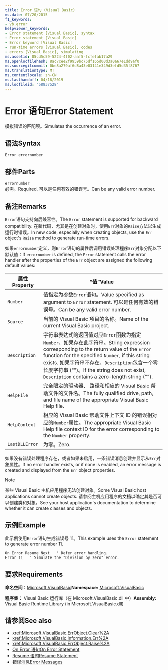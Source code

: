 ```yaml
---
title: Error 语句 (Visual Basic)
ms.date: 07/20/2015
f1_keywords:
- vb.error
helpviewer_keywords:
- Error statement [Visual Basic], syntax
- Error statement [Visual Basic]
- Error keyword [Visual Basic]
- run-time errors [Visual Basic], codes
- errors [Visual Basic], simulating
ms.assetid: 85cd5c59-5224-4f02-aaf5-fcfefab17a29
ms.openlocfilehash: 8ac7cee2f9959bc75df165d00d3a0a67e1dd9af0
ms.sourcegitcommit: 0be8a279af6d8a43e03141e349d3efd5d35f8767
ms.translationtype: MT
ms.contentlocale: zh-CN
ms.lasthandoff: 04/18/2019
ms.locfileid: "58837528"
---
```

# <a name="error-statement"></a><span data-ttu-id="7672e-102">Error 语句</span><span class="sxs-lookup"><span data-stu-id="7672e-102">Error Statement</span></span>
<span data-ttu-id="7672e-103">模拟错误的匹配项。</span><span class="sxs-lookup"><span data-stu-id="7672e-103">Simulates the occurrence of an error.</span></span>  
  
## <a name="syntax"></a><span data-ttu-id="7672e-104">语法</span><span class="sxs-lookup"><span data-stu-id="7672e-104">Syntax</span></span>  
  
```  
Error errornumber  
```  
  
## <a name="parts"></a><span data-ttu-id="7672e-105">部件</span><span class="sxs-lookup"><span data-stu-id="7672e-105">Parts</span></span>  
 `errornumber`  
 <span data-ttu-id="7672e-106">必需。</span><span class="sxs-lookup"><span data-stu-id="7672e-106">Required.</span></span> <span data-ttu-id="7672e-107">可以是任何有效的错误号。</span><span class="sxs-lookup"><span data-stu-id="7672e-107">Can be any valid error number.</span></span>  
  
## <a name="remarks"></a><span data-ttu-id="7672e-108">备注</span><span class="sxs-lookup"><span data-stu-id="7672e-108">Remarks</span></span>  
 <span data-ttu-id="7672e-109">`Error`语句支持向后兼容性。</span><span class="sxs-lookup"><span data-stu-id="7672e-109">The `Error` statement is supported for backward compatibility.</span></span> <span data-ttu-id="7672e-110">在新代码，尤其是在创建对象时，使用`Err`对象的`Raise`方法以生成运行时错误。</span><span class="sxs-lookup"><span data-stu-id="7672e-110">In new code, especially when creating objects, use the `Err` object's `Raise` method to generate run-time errors.</span></span>  
  
 <span data-ttu-id="7672e-111">如果`errornumber`定义，则`Error`语句的属性后调用错误处理程序`Err`对象分配以下默认值：</span><span class="sxs-lookup"><span data-stu-id="7672e-111">If `errornumber` is defined, the `Error` statement calls the error handler after the properties of the `Err` object are assigned the following default values:</span></span>  
  
|<span data-ttu-id="7672e-112">属性</span><span class="sxs-lookup"><span data-stu-id="7672e-112">Property</span></span>|<span data-ttu-id="7672e-113">“值”</span><span class="sxs-lookup"><span data-stu-id="7672e-113">Value</span></span>|  
|--------------|-----------|  
|`Number`|<span data-ttu-id="7672e-114">值指定为参数`Error`语句。</span><span class="sxs-lookup"><span data-stu-id="7672e-114">Value specified as argument to `Error` statement.</span></span> <span data-ttu-id="7672e-115">可以是任何有效的错误号。</span><span class="sxs-lookup"><span data-stu-id="7672e-115">Can be any valid error number.</span></span>|  
|`Source`|<span data-ttu-id="7672e-116">当前的 Visual Basic 项目的名称。</span><span class="sxs-lookup"><span data-stu-id="7672e-116">Name of the current Visual Basic project.</span></span>|  
|`Description`|<span data-ttu-id="7672e-117">字符串表达式的返回值对应`Error`函数为指定`Number`，如果存在此字符串。</span><span class="sxs-lookup"><span data-stu-id="7672e-117">String expression corresponding to the return value of the `Error` function for the specified `Number`, if this string exists.</span></span> <span data-ttu-id="7672e-118">如果字符串不存在，`Description`包含一个零长度字符串 ("")。</span><span class="sxs-lookup"><span data-stu-id="7672e-118">If the string does not exist, `Description` contains a zero-length string ("").</span></span>|  
|`HelpFile`|<span data-ttu-id="7672e-119">完全限定的驱动器、 路径和相应的 Visual Basic 帮助文件的文件名。</span><span class="sxs-lookup"><span data-stu-id="7672e-119">The fully qualified drive, path, and file name of the appropriate Visual Basic Help file.</span></span>|  
|`HelpContext`|<span data-ttu-id="7672e-120">相应的 Visual Basic 帮助文件上下文 ID 的错误相对应的`Number`属性。</span><span class="sxs-lookup"><span data-stu-id="7672e-120">The appropriate Visual Basic Help file context ID for the error corresponding to the `Number` property.</span></span>|  
|`LastDLLError`|<span data-ttu-id="7672e-121">为零。</span><span class="sxs-lookup"><span data-stu-id="7672e-121">Zero.</span></span>|  
  
 <span data-ttu-id="7672e-122">如果没有错误处理程序存在，或者如果未启用，一条错误消息创建并显示从`Err`对象属性。</span><span class="sxs-lookup"><span data-stu-id="7672e-122">If no error handler exists, or if none is enabled, an error message is created and displayed from the `Err` object properties.</span></span>  
  
> [!NOTE]
>  <span data-ttu-id="7672e-123">某些 Visual Basic 主机应用程序无法创建对象。</span><span class="sxs-lookup"><span data-stu-id="7672e-123">Some Visual Basic host applications cannot create objects.</span></span> <span data-ttu-id="7672e-124">请参阅主机应用程序的文档以确定其是否可以创建类和对象。</span><span class="sxs-lookup"><span data-stu-id="7672e-124">See your host application's documentation to determine whether it can create classes and objects.</span></span>  
  
## <a name="example"></a><span data-ttu-id="7672e-125">示例</span><span class="sxs-lookup"><span data-stu-id="7672e-125">Example</span></span>  
 <span data-ttu-id="7672e-126">此示例使用`Error`语句生成错误号 11。</span><span class="sxs-lookup"><span data-stu-id="7672e-126">This example uses the `Error` statement to generate error number 11.</span></span>  
  
```  
On Error Resume Next   ' Defer error handling.  
Error 11   ' Simulate the "Division by zero" error.  
```  
  
## <a name="requirements"></a><span data-ttu-id="7672e-127">要求</span><span class="sxs-lookup"><span data-stu-id="7672e-127">Requirements</span></span>  
 <span data-ttu-id="7672e-128">**命名空间：**[Microsoft.VisualBasic](../../../visual-basic/language-reference/runtime-library-members.md)</span><span class="sxs-lookup"><span data-stu-id="7672e-128">**Namespace:** [Microsoft.VisualBasic](../../../visual-basic/language-reference/runtime-library-members.md)</span></span>  
  
 <span data-ttu-id="7672e-129">**程序集：** Visual Basic 运行库（在 Microsoft.VisualBasic.dll 中）</span><span class="sxs-lookup"><span data-stu-id="7672e-129">**Assembly:** Visual Basic Runtime Library (in Microsoft.VisualBasic.dll)</span></span>  
  
## <a name="see-also"></a><span data-ttu-id="7672e-130">请参阅</span><span class="sxs-lookup"><span data-stu-id="7672e-130">See also</span></span>

- <xref:Microsoft.VisualBasic.ErrObject.Clear%2A>
- <xref:Microsoft.VisualBasic.Information.Err%2A>
- <xref:Microsoft.VisualBasic.ErrObject.Raise%2A>
- [<span data-ttu-id="7672e-131">On Error 语句</span><span class="sxs-lookup"><span data-stu-id="7672e-131">On Error Statement</span></span>](../../../visual-basic/language-reference/statements/on-error-statement.md)
- [<span data-ttu-id="7672e-132">Resume 语句</span><span class="sxs-lookup"><span data-stu-id="7672e-132">Resume Statement</span></span>](../../../visual-basic/language-reference/statements/resume-statement.md)
- [<span data-ttu-id="7672e-133">错误消息</span><span class="sxs-lookup"><span data-stu-id="7672e-133">Error Messages</span></span>](../../../visual-basic/language-reference/error-messages/index.md)
